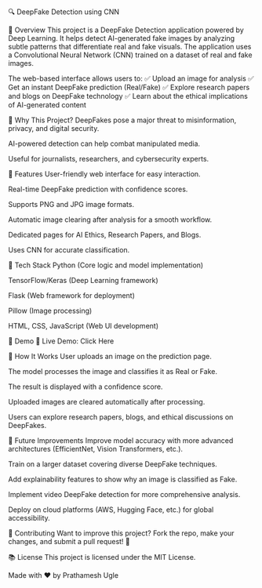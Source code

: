 🔍 DeepFake Detection using CNN

🚀 Overview
This project is a DeepFake Detection application powered by Deep Learning. It helps detect AI-generated fake images by analyzing subtle patterns that differentiate real and fake visuals. The application uses a Convolutional Neural Network (CNN) trained on a dataset of real and fake images.

The web-based interface allows users to:
✅ Upload an image for analysis
✅ Get an instant DeepFake prediction (Real/Fake)
✅ Explore research papers and blogs on DeepFake technology
✅ Learn about the ethical implications of AI-generated content

🎯 Why This Project?
DeepFakes pose a major threat to misinformation, privacy, and digital security.

AI-powered detection can help combat manipulated media.

Useful for journalists, researchers, and cybersecurity experts.

🌟 Features
User-friendly web interface for easy interaction.

Real-time DeepFake prediction with confidence scores.

Supports PNG and JPG image formats.

Automatic image clearing after analysis for a smooth workflow.

Dedicated pages for AI Ethics, Research Papers, and Blogs.

Uses CNN for accurate classification.

🤖 Tech Stack
Python (Core logic and model implementation)

TensorFlow/Keras (Deep Learning framework)

Flask (Web framework for deployment)

Pillow (Image processing)

HTML, CSS, JavaScript (Web UI development)

📸 Demo
🎥 Live Demo: Click Here

🏰 How It Works
User uploads an image on the prediction page.

The model processes the image and classifies it as Real or Fake.

The result is displayed with a confidence score.

Uploaded images are cleared automatically after processing.

Users can explore research papers, blogs, and ethical discussions on DeepFakes.

💪 Future Improvements
Improve model accuracy with more advanced architectures (EfficientNet, Vision Transformers, etc.).

Train on a larger dataset covering diverse DeepFake techniques.

Add explainability features to show why an image is classified as Fake.

Implement video DeepFake detection for more comprehensive analysis.

Deploy on cloud platforms (AWS, Hugging Face, etc.) for global accessibility.

🤝 Contributing
Want to improve this project? Fork the repo, make your changes, and submit a pull request! 🚀

📚 License
This project is licensed under the MIT License.

Made with ❤️ by Prathamesh Ugle

